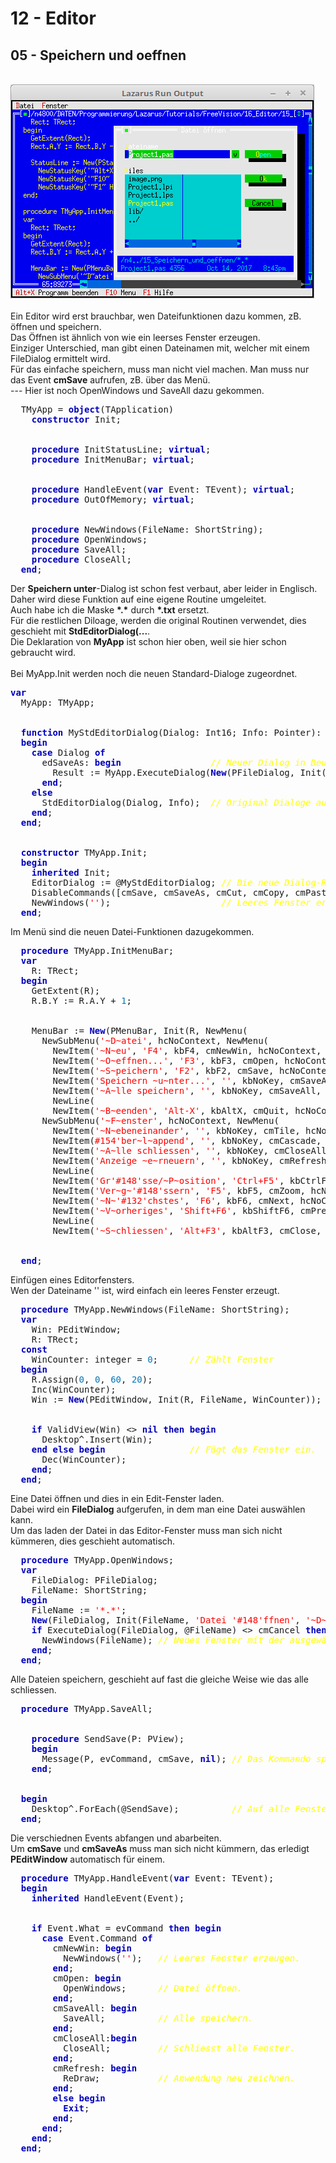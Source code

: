 # 12 - Editor
## 05 - Speichern und oeffnen
<br>
<img src="image.png" alt="Selfhtml"><br><br>
Ein Editor wird erst brauchbar, wen Dateifunktionen dazu kommen, zB. öffnen und speichern.<br>
Das Öffnen ist ähnlich von wie ein leerses Fenster erzeugen.<br>
Einziger Unterschied, man gibt einen Dateinamen mit, welcher mit einem FileDialog ermittelt wird.<br>
Für das einfache speichern, muss man nicht viel machen. Man muss nur das Event <b>cmSave</b> aufrufen, zB. über das Menü.<br>
---
Hier ist noch OpenWindows und SaveAll dazu gekommen.<br>
<pre><code=pascal>  TMyApp = <b><font color="0000BB">object</font></b>(TApplication)
    <b><font color="0000BB">constructor</font></b> Init;
<br>
    <b><font color="0000BB">procedure</font></b> InitStatusLine; <b><font color="0000BB">virtual</font></b>;
    <b><font color="0000BB">procedure</font></b> InitMenuBar; <b><font color="0000BB">virtual</font></b>;
<br>
    <b><font color="0000BB">procedure</font></b> HandleEvent(<b><font color="0000BB">var</font></b> Event: TEvent); <b><font color="0000BB">virtual</font></b>;
    <b><font color="0000BB">procedure</font></b> OutOfMemory; <b><font color="0000BB">virtual</font></b>;
<br>
    <b><font color="0000BB">procedure</font></b> NewWindows(FileName: ShortString);
    <b><font color="0000BB">procedure</font></b> OpenWindows;
    <b><font color="0000BB">procedure</font></b> SaveAll;
    <b><font color="0000BB">procedure</font></b> CloseAll;
  <b><font color="0000BB">end</font></b>;</code></pre>
Der <b>Speichern unter</b>-Dialog ist schon fest verbaut, aber leider in Englisch.<br>
Daher wird diese Funktion auf eine eigene Routine umgeleitet.<br>
Auch habe ich die Maske <b>*.*</b> durch <b>*.txt</b> ersetzt.<br>
Für die restlichen Diloage, werden die original Routinen verwendet, dies geschieht mit <b>StdEditorDialog(...</b>.<br>
Die Deklaration von <b>MyApp</b> ist schon hier oben, weil sie hier schon gebraucht wird.<br>
<br>
Bei MyApp.Init werden noch die neuen Standard-Dialoge zugeordnet.<br>
<pre><code=pascal><b><font color="0000BB">var</font></b>
  MyApp: TMyApp;
<br>
  <b><font color="0000BB">function</font></b> MyStdEditorDialog(Dialog: Int16; Info: Pointer): Word;
  <b><font color="0000BB">begin</font></b>
    <b><font color="0000BB">case</font></b> Dialog <b><font color="0000BB">of</font></b>
      edSaveAs: <b><font color="0000BB">begin</font></b>                 <i><font color="#FFFF00">// Neuer Dialog in Deutsch.</font></i>
        Result := MyApp.ExecuteDialog(<b><font color="0000BB">New</font></b>(PFileDialog, Init(<font color="#FF0000">'*.txt'</font>, <font color="#FF0000">'Datei speichern unter'</font>, <font color="#FF0000">'~D~atei-<b><font color="0000BB">Name</font></b>'</font>, fdOkButton, <font color="#0077BB">101</font>)), Info);
      <b><font color="0000BB">end</font></b>;
    <b><font color="0000BB">else</font></b>
      StdEditorDialog(Dialog, Info);  <i><font color="#FFFF00">// Original Dialoge aufrufen.</font></i>
    <b><font color="0000BB">end</font></b>;
  <b><font color="0000BB">end</font></b>;
<br>
  <b><font color="0000BB">constructor</font></b> TMyApp.Init;
  <b><font color="0000BB">begin</font></b>
    <b><font color="0000BB">inherited</font></b> Init;
    EditorDialog := @MyStdEditorDialog; <i><font color="#FFFF00">// Die neue Dialog-Routine.</font></i>
    DisableCommands([cmSave, cmSaveAs, cmCut, cmCopy, cmPaste, cmClear, cmUndo]);
    NewWindows(<font color="#FF0000">''</font>);                     <i><font color="#FFFF00">// Leeres Fenster erzeugen.</font></i>
  <b><font color="0000BB">end</font></b>;</code></pre>
Im Menü sind die neuen Datei-Funktionen dazugekommen.<br>
<pre><code=pascal>  <b><font color="0000BB">procedure</font></b> TMyApp.InitMenuBar;
  <b><font color="0000BB">var</font></b>
    R: TRect;
  <b><font color="0000BB">begin</font></b>
    GetExtent(R);
    R.B.Y := R.A.Y + <font color="#0077BB">1</font>;
<br>
    MenuBar := <b><font color="0000BB">New</font></b>(PMenuBar, Init(R, NewMenu(
      NewSubMenu(<font color="#FF0000">'~D~atei'</font>, hcNoContext, NewMenu(
        NewItem(<font color="#FF0000">'~N~eu'</font>, <font color="#FF0000">'F4'</font>, kbF4, cmNewWin, hcNoContext,
        NewItem(<font color="#FF0000">'~O~effnen...'</font>, <font color="#FF0000">'F3'</font>, kbF3, cmOpen, hcNoContext,
        NewItem(<font color="#FF0000">'~S~peichern'</font>, <font color="#FF0000">'F2'</font>, kbF2, cmSave, hcNoContext,
        NewItem(<font color="#FF0000">'Speichern ~u~nter...'</font>, <font color="#FF0000">''</font>, kbNoKey, cmSaveAs, hcNoContext,
        NewItem(<font color="#FF0000">'~A~lle speichern'</font>, <font color="#FF0000">''</font>, kbNoKey, cmSaveAll, hcNoContext,
        NewLine(
        NewItem(<font color="#FF0000">'~B~eenden'</font>, <font color="#FF0000">'Alt-X'</font>, kbAltX, cmQuit, hcNoContext, <b><font color="0000BB">nil</font></b>)))))))),
      NewSubMenu(<font color="#FF0000">'~F~enster'</font>, hcNoContext, NewMenu(
        NewItem(<font color="#FF0000">'~N~ebeneinander'</font>, <font color="#FF0000">''</font>, kbNoKey, cmTile, hcNoContext,
        NewItem(<font color="#FF0000">#154</font><font color="#FF0000">'ber~l~append'</font>, <font color="#FF0000">''</font>, kbNoKey, cmCascade, hcNoContext,
        NewItem(<font color="#FF0000">'~A~lle schliessen'</font>, <font color="#FF0000">''</font>, kbNoKey, cmCloseAll, hcNoContext,
        NewItem(<font color="#FF0000">'Anzeige ~e~rneuern'</font>, <font color="#FF0000">''</font>, kbNoKey, cmRefresh, hcNoContext,
        NewLine(
        NewItem(<font color="#FF0000">'Gr'</font><font color="#FF0000">#148</font><font color="#FF0000">'sse/~P~osition'</font>, <font color="#FF0000">'Ctrl+F5'</font>, kbCtrlF5, cmResize, hcNoContext,
        NewItem(<font color="#FF0000">'Ver~g~'</font><font color="#FF0000">#148</font><font color="#FF0000">'ssern'</font>, <font color="#FF0000">'F5'</font>, kbF5, cmZoom, hcNoContext,
        NewItem(<font color="#FF0000">'~N~'</font><font color="#FF0000">#132</font><font color="#FF0000">'chstes'</font>, <font color="#FF0000">'F6'</font>, kbF6, cmNext, hcNoContext,
        NewItem(<font color="#FF0000">'~V~orheriges'</font>, <font color="#FF0000">'Shift+F6'</font>, kbShiftF6, cmPrev, hcNoContext,
        NewLine(
        NewItem(<font color="#FF0000">'~S~chliessen'</font>, <font color="#FF0000">'Alt+F3'</font>, kbAltF3, cmClose, hcNoContext, <b><font color="0000BB">Nil</font></b>)))))))))))), <b><font color="0000BB">nil</font></b>)))));
<br>
  <b><font color="0000BB">end</font></b>;</code></pre>
Einfügen eines Editorfensters.<br>
Wen der Dateiname '' ist, wird einfach ein leeres Fenster erzeugt.<br>
<pre><code=pascal>  <b><font color="0000BB">procedure</font></b> TMyApp.NewWindows(FileName: ShortString);
  <b><font color="0000BB">var</font></b>
    Win: PEditWindow;
    R: TRect;
  <b><font color="0000BB">const</font></b>
    WinCounter: integer = <font color="#0077BB">0</font>;      <i><font color="#FFFF00">// Zählt Fenster</font></i>
  <b><font color="0000BB">begin</font></b>
    R.Assign(<font color="#0077BB">0</font>, <font color="#0077BB">0</font>, <font color="#0077BB">60</font>, <font color="#0077BB">20</font>);
    Inc(WinCounter);
    Win := <b><font color="0000BB">New</font></b>(PEditWindow, Init(R, FileName, WinCounter));
<br>
    <b><font color="0000BB">if</font></b> ValidView(Win) <> <b><font color="0000BB">nil</font></b> <b><font color="0000BB">then</font></b> <b><font color="0000BB">begin</font></b>
      Desktop^.Insert(Win);
    <b><font color="0000BB">end</font></b> <b><font color="0000BB">else</font></b> <b><font color="0000BB">begin</font></b>                <i><font color="#FFFF00">// Fügt das Fenster ein.</font></i>
      Dec(WinCounter);
    <b><font color="0000BB">end</font></b>;
  <b><font color="0000BB">end</font></b>;</code></pre>
Eine Datei öffnen und dies in ein Edit-Fenster laden.<br>
Dabei wird ein <b>FileDialog</b> aufgerufen, in dem man eine Datei auswählen kann.<br>
Um das laden der Datei in das Editor-Fenster  muss man sich nicht kümmeren, dies geschieht automatisch.<br>
<pre><code=pascal>  <b><font color="0000BB">procedure</font></b> TMyApp.OpenWindows;
  <b><font color="0000BB">var</font></b>
    FileDialog: PFileDialog;
    FileName: ShortString;
  <b><font color="0000BB">begin</font></b>
    FileName := <font color="#FF0000">'*.*'</font>;
    <b><font color="0000BB">New</font></b>(FileDialog, Init(FileName, <font color="#FF0000">'Datei '</font><font color="#FF0000">#148</font><font color="#FF0000">'ffnen'</font>, <font color="#FF0000">'~D~ateiname'</font>, fdOpenButton, <font color="#0077BB">1</font>));
    <b><font color="0000BB">if</font></b> ExecuteDialog(FileDialog, @FileName) <> cmCancel <b><font color="0000BB">then</font></b> <b><font color="0000BB">begin</font></b>
      NewWindows(FileName); <i><font color="#FFFF00">// Neues Fenster mit der ausgewählten Datei.</font></i>
    <b><font color="0000BB">end</font></b>;
  <b><font color="0000BB">end</font></b>;</code></pre>
Alle Dateien speichern, geschieht auf fast die gleiche Weise wie das alle schliessen.<br>
<pre><code=pascal>  <b><font color="0000BB">procedure</font></b> TMyApp.SaveAll;
<br>
    <b><font color="0000BB">procedure</font></b> SendSave(P: PView);
    <b><font color="0000BB">begin</font></b>
      Message(P, evCommand, cmSave, <b><font color="0000BB">nil</font></b>); <i><font color="#FFFF00">// Das Kommando speicherm mitgeben.</font></i>
    <b><font color="0000BB">end</font></b>;
<br>
  <b><font color="0000BB">begin</font></b>
    Desktop^.ForEach(@SendSave);          <i><font color="#FFFF00">// Auf alle Fenster anwenden.</font></i>
  <b><font color="0000BB">end</font></b>;</code></pre>
Die verschiednen Events abfangen und abarbeiten.<br>
Um <b>cmSave</b> und <b>cmSaveAs</b> muss man sich nicht kümmern, das erledigt <b>PEditWindow</b> automatisch für einem.<br>
<pre><code=pascal>  <b><font color="0000BB">procedure</font></b> TMyApp.HandleEvent(<b><font color="0000BB">var</font></b> Event: TEvent);
  <b><font color="0000BB">begin</font></b>
    <b><font color="0000BB">inherited</font></b> HandleEvent(Event);
<br>
    <b><font color="0000BB">if</font></b> Event.What = evCommand <b><font color="0000BB">then</font></b> <b><font color="0000BB">begin</font></b>
      <b><font color="0000BB">case</font></b> Event.Command <b><font color="0000BB">of</font></b>
        cmNewWin: <b><font color="0000BB">begin</font></b>
          NewWindows(<font color="#FF0000">''</font>);   <i><font color="#FFFF00">// Leeres Fenster erzeugen.</font></i>
        <b><font color="0000BB">end</font></b>;
        cmOpen: <b><font color="0000BB">begin</font></b>
          OpenWindows;      <i><font color="#FFFF00">// Datei öffnen.</font></i>
        <b><font color="0000BB">end</font></b>;
        cmSaveAll: <b><font color="0000BB">begin</font></b>
          SaveAll;          <i><font color="#FFFF00">// Alle speichern.</font></i>
        <b><font color="0000BB">end</font></b>;
        cmCloseAll:<b><font color="0000BB">begin</font></b>
          CloseAll;         <i><font color="#FFFF00">// Schliesst alle Fenster.</font></i>
        <b><font color="0000BB">end</font></b>;
        cmRefresh: <b><font color="0000BB">begin</font></b>
          ReDraw;           <i><font color="#FFFF00">// Anwendung neu zeichnen.</font></i>
        <b><font color="0000BB">end</font></b>;
        <b><font color="0000BB">else</font></b> <b><font color="0000BB">begin</font></b>
          <b><font color="0000BB">Exit</font></b>;
        <b><font color="0000BB">end</font></b>;
      <b><font color="0000BB">end</font></b>;
    <b><font color="0000BB">end</font></b>;
  <b><font color="0000BB">end</font></b>;</code></pre>
<br>
